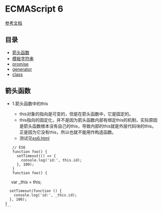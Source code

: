 # ECMAScript 6

[参考文档](http://es6.ruanyifeng.com/#README)

## 目录
- [箭头函数](#箭头函数)
- [模板字符串](#模板字符串)
- [promise](#promise)
- [generator](#generator)
- [class](#class类)

## 箭头函数

* 1.箭头函数中的this

    * this对象的指向是可变的，但是在箭头函数中，它是固定的。
    * this指向的固定化，并不是因为箭头函数内部有绑定this的机制，实际原因是箭头函数根本没有自己的this，导致内部的this就是外层代码块的this。正是因为它没有this，所以也就不能用作构造函数。
    * 测试见[es6.html](https://github.com/BranHu/myblog/master/ES6/es6.html)
         
    ```
    // ES6
    function foo() {
      setTimeout(() => {
        console.log('id:', this.id);
      }, 100);
    }
    function foo() {
      var _this = this; 

      setTimeout(function () {
        console.log('id:', _this.id);
      }, 100);
    }
    ```



